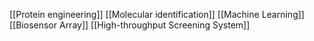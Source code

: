 [[Protein engineering]]
[[Molecular identification]]
[[Machine Learning]]
[[Biosensor Array]]
[[High-throughput Screening System]]

